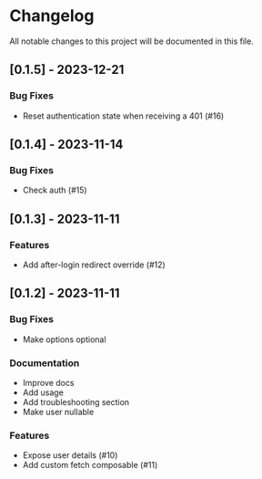 # Changelog

All notable changes to this project will be documented in this file.

## [0.1.5] - 2023-12-21

### Bug Fixes

- Reset authentication state when receiving a 401 (#16)

## [0.1.4] - 2023-11-14

### Bug Fixes

- Check auth (#15)

## [0.1.3] - 2023-11-11

### Features

- Add after-login redirect override (#12)

## [0.1.2] - 2023-11-11

### Bug Fixes

- Make options optional

### Documentation

- Improve docs
- Add usage
- Add troubleshooting section
- Make user nullable

### Features

- Expose user details (#10)
- Add custom fetch composable (#11)

<!-- generated by git-cliff -->
